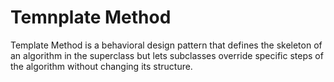# Temnplate Method

Template Method is a behavioral design pattern that defines the skeleton of an algorithm in the superclass but lets subclasses override specific steps of the algorithm without changing its structure.